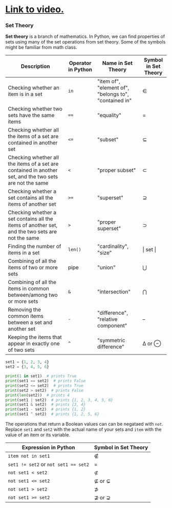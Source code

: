 # [Link to video.](https://www.youtube.com/watch?v=jc1-1767QBw&list=PLVD25niNi0Bm4sxSLHOMjqB7ZTPb7Bjxf&index=10)

### Set Theory

**Set theory** is a branch of mathematics. In Python, we can find properties of sets using many of the set operations from set theory. Some of the symbols might be familiar from math class. 

| Description | Operator in Python | Name in Set Theory | Symbol in Set Theory |
| --- | --- | ---| --- |
| Checking whether an item is in a set | `in` | "item of",  "element of", "belongs to", "contained in" | ∈ |
| Checking whether two sets have the same items | `==` | "equality" | = |
| Checking whether all the items of a set are contained in another set | `<=` | "subset" | ⊆ | 
| Checking whether all the items of a set are contained in another set, and the two sets are not the same | `<` | "proper subset" | ⊂ | 
| Checking whether a set contains all the items of another set  | `>=` | "superset" | ⊇ | 
| Checking whether a set contains all the items of another set, and the two sets are not the same  | `>` | "proper superset" | ⊃ | 
| Finding the number of items in a set | `len()` | "cardinality", "size" | \| set \| | 
| Combining of all the items of two or more sets | pipe | "union" | ⋃ |
| Combining of all the items in common between/among two or more sets | `&` | "intersection" | ⋂ | 
| Removing the common items between a set and another set | `-` | "difference", "relative component"  | – | 
| Keeping the items that appear in exactly one of two sets | `^` | "symmetric difference" | Δ or ⊖ | 

```python
set1 = {1, 2, 3, 4}
set2 = {3, 4, 5, 6}

print(1 in set1)  # prints True
print(set1 == set2)  # prints False
print(set2 <= set2)  # prints True
print(set2 > set2)  # prints False
print(len(set2))  # prints 4
print(set1 | set2)  # prints {1, 2, 3, 4, 5, 6}
print(set1 & set2)  # prints {3, 4}
print(set1 - set2)  # prints {1, 2}
print(set1 ^ set2)  # prints {1, 2, 5, 6}
```

The operations that return a Boolean values can can be negataed with `not`. Replace `set1` and `set2` with the actual name of your sets and `item` with the value of an item or its variable.

| Expression in Python                 | Symbol in Set Theory |
| ------------------------------------ | -------------------- |
| `item not in set1`                   | ∉                    |
| `set1 != set2` or `not set1 == set2` | =                    |
| `not set1 < set2`                    | ⊄                    |
| `not set1 <= set2`                   | ⊈ or ⊊               |
| `not set1 > set2`                    | ⊅                    |
| `not set1 >= set2`                   | ⊉ or ⊋               |
